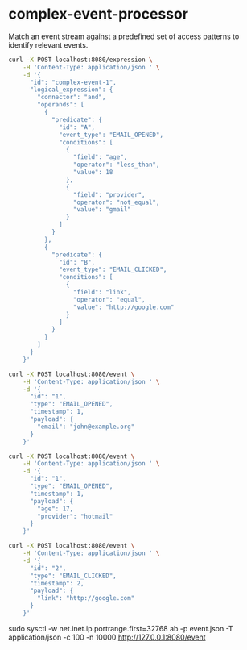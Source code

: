 # complex-event-processor
Match an event stream against a predefined set of access patterns to identify relevant events.


```sh
curl -X POST localhost:8080/expression \
    -H 'Content-Type: application/json ' \
    -d '{
	  "id": "complex-event-1",
	  "logical_expression": {
		"connector": "and",
		"operands": [
		  {
			"predicate": {
			  "id": "A",
			  "event_type": "EMAIL_OPENED",
			  "conditions": [
				{
				  "field": "age",
				  "operator": "less_than",
				  "value": 18
				},
				{
				  "field": "provider",
				  "operator": "not_equal",
				  "value": "gmail"
				}
			  ]
			}
		  },
		  {
			"predicate": {
			  "id": "B",
			  "event_type": "EMAIL_CLICKED",
			  "conditions": [
				{
				  "field": "link",
				  "operator": "equal",
				  "value": "http://google.com"
				}
			  ]
			}
		  }
		]
	  }
	}'

curl -X POST localhost:8080/event \
    -H 'Content-Type: application/json ' \
    -d '{
      "id": "1",
      "type": "EMAIL_OPENED",
      "timestamp": 1,
      "payload": {
        "email": "john@example.org"
      }
    }'

curl -X POST localhost:8080/event \
    -H 'Content-Type: application/json ' \
    -d '{
      "id": "1",
      "type": "EMAIL_OPENED",
      "timestamp": 1,
      "payload": {
        "age": 17,
        "provider": "hotmail"
      }
    }'

curl -X POST localhost:8080/event \
    -H 'Content-Type: application/json ' \
    -d '{
      "id": "2",
      "type": "EMAIL_CLICKED",
      "timestamp": 2,
      "payload": {
        "link": "http://google.com"
      }
    }'
```

sudo sysctl -w net.inet.ip.portrange.first=32768
ab -p event.json -T application/json -c 100 -n 10000 http://127.0.0.1:8080/event
